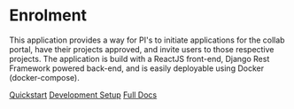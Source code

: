 # Enrolment

This application provides a way for PI's to initiate applications for the collab
portal, have their projects approved, and invite users to those respective
projects. The application is build with a ReactJS front-end, Django Rest
Framework powered back-end, and is easily deployable using Docker
(docker-compose).

<!-- prettier-ignore -->
[Quickstart](docs/quickstart.md)
[Development Setup](docs/dev-setup.md)
[Full Docs](docs/documentation.md)
